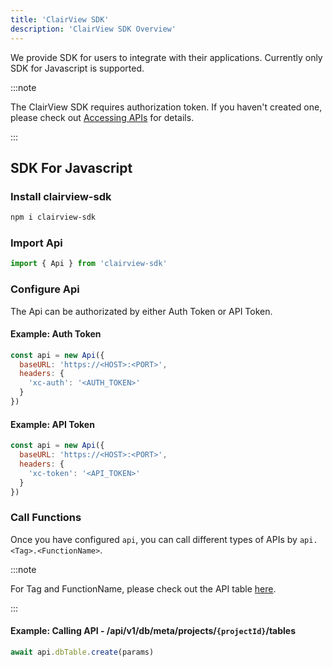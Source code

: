 ```yaml
---
title: 'ClairView SDK'
description: 'ClairView SDK Overview'
---
```


We provide SDK for users to integrate with their applications. Currently only SDK for Javascript is supported.

:::note

The ClairView SDK requires authorization token. If you haven't created one, please check out <a href="/0.109.7/developer-resources/accessing-apis" target="_blank">Accessing APIs</a> for details.

:::

## SDK For Javascript

### Install clairview-sdk

```bash
npm i clairview-sdk
```

### Import Api

```js
import { Api } from 'clairview-sdk'
```

### Configure Api

The Api can be authorizated by either Auth Token or API Token.

#### Example: Auth Token

```js
const api = new Api({
  baseURL: 'https://<HOST>:<PORT>',
  headers: {
    'xc-auth': '<AUTH_TOKEN>'
  }
})
```

#### Example: API Token

```js
const api = new Api({
  baseURL: 'https://<HOST>:<PORT>',
  headers: {
    'xc-token': '<API_TOKEN>'
  }
})
```

### Call Functions

Once you have configured `api`, you can call different types of APIs by `api.<Tag>.<FunctionName>`. 

:::note

For Tag and FunctionName, please check out the API table <a href="/0.109.7/developer-resources/rest-apis" target="_blank">here</a>.

:::

#### Example: Calling API - /api/v1/db/meta/projects/`{projectId}`/tables

```js
await api.dbTable.create(params)
```